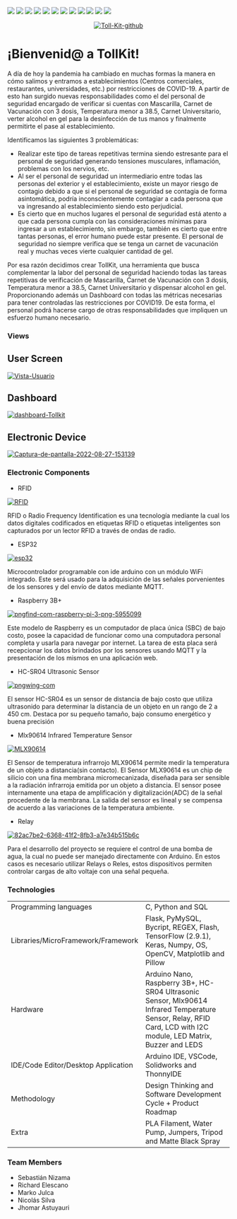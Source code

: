 ![](https://img.shields.io/badge/tensorflow-%3E%3D1.15.2-brightgreen) ![](https://img.shields.io/badge/keras-2.3.1-brightgreen) ![](https://img.shields.io/badge/imutils-0.5.3-brightgreen) ![](https://img.shields.io/badge/numpy-1.18.2-brightgreen) ![](https://img.shields.io/badge/opencv--python-4.2.0.*-brightgreen) ![](https://img.shields.io/badge/matplotlib-3.2.1-brightgreen) ![](https://img.shields.io/badge/scipy-1.4.1-brightgreen) ![](https://img.shields.io/badge/flask-2.0.2-orange) ![](https://img.shields.io/badge/flask--bcrypt-0.7.1-orange) ![](https://img.shields.io/badge/jinja2-3.0.3-orange) ![](https://img.shields.io/badge/pymysql-1.0.2-orange) ![](https://img.shields.io/badge/selenium-4.1.0-brightgreen) ![]() ![]() ![]() ![]() ![]() ![]() ![]() ![]() 

<center><a href='https://postimages.org/' target='_blank'><img src='https://i.postimg.cc/SsHgvXcM/Toll-Kit-github.png' border='0' alt='Toll-Kit-github'/></a></center>
<h1>¡Bienvenid@ a TollKit!</h1>
<p>A día de hoy la pandemia ha cambiado en muchas formas la manera en cómo salimos y entramos a establecimientos (Centros comerciales, restaurantes, universidades, etc.) por restricciones de COVID-19. A partir de esto han surgido nuevas responsabilidades como el del personal de seguridad encargado de verificar si cuentas con Mascarilla, Carnet de Vacunación con 3 dosis, Temperatura menor a 38.5, Carnet Universitario, verter alcohol en gel para la desinfección de tus manos y finalmente permitirte el pase al establecimiento.
<p>Identificamos las siguientes 3 problemáticas:</p>
<ul>
    <li>Realizar este tipo de tareas repetitivas termina siendo estresante para el personal de seguridad generando tensiones musculares, inflamación, problemas con los nervios, etc.</li>
    <li>Al ser el personal de seguridad un intermediario entre todas las personas del exterior y el establecimiento, existe un mayor riesgo de contagio debido a que si el personal de seguridad se contagia de forma asintomática, podría inconscientemente contagiar a cada persona que va ingresando al establecimiento siendo esto perjudicial.</li>
    <li>Es cierto que en muchos lugares el personal de seguridad está atento a que cada persona cumpla con las consideraciones mínimas para ingresar a un establecimiento, sin embargo, también es cierto que entre tantas personas, el error humano puede estar presente. El personal de seguridad no siempre verifica que se tenga un carnet de vacunación real y muchas veces vierte cualquier cantidad de gel.</li>
</ul>
Por esa razón decidimos crear TollKit, una herramienta que busca complementar la labor del personal de seguridad haciendo todas las tareas repetitivas de verificación de Mascarilla, Carnet de Vacunación con 3 dosis, Temperatura menor a 38.5, Carnet Universitario y dispensar alcohol en gel. Proporcionando además un Dashboard con todas las métricas necesarias para tener controladas las restricciones por COVID19. De esta forma, el personal podrá hacerse cargo de otras responsabilidades que impliquen un esfuerzo humano necesario.
</p>

<h3>Views</h3>
<h2>User Screen</h2>
<a href='https://postimg.cc/FYGwmHXn' target='_blank'><img src='https://i.postimg.cc/25fYQ1cm/Vista-Usuario.png' border='0' alt='Vista-Usuario'/></a>

<h2>Dashboard</h2>
<a href='https://postimg.cc/gLn2yTqG' target='_blank'><img src='https://i.postimg.cc/QCqKDLFK/dashboard-Tollkit.png' border='0' alt='dashboard-Tollkit'/></a>

<h2>Electronic Device</h2>
<a href='https://postimages.org/' target='_blank'><img src='https://i.postimg.cc/ZRpVrqQk/Captura-de-pantalla-2022-08-27-153139.png' border='0' alt='Captura-de-pantalla-2022-08-27-153139'/></a>

<h3>Electronic Components</h3>
<p>
<ul>
    <li>RFID</li>
</ul>
</p><a href='https://postimg.cc/D8qqJHrj' target='_blank'><img src='https://i.postimg.cc/D8qqJHrj/RFID.png' border='0' alt='RFID'/></a>
<p>
RFID o Radio Frequency Identification es una tecnología mediante la cual los datos digitales codificados en etiquetas RFID o etiquetas inteligentes son capturados por un lector RFID a través de ondas de radio.
</p>
<p>
<ul>
    <li>ESP32</li>
</ul>
</p><a href='https://postimg.cc/dDX7BYmQ' target='_blank'><img src='https://i.postimg.cc/dDX7BYmQ/esp32.png' border='0' alt='esp32'/></a>
<p>
Microcontrolador programable con ide arduino con un módulo WiFi integrado. Este será usado para la adquisición de las señales porvenientes de los sensores y del envío de datos mediante MQTT.
</p>
<p>
<ul>
    <li>Raspberry 3B+</li>
</ul>
</p><a href='https://postimg.cc/18jJf6tS' target='_blank'><img src='https://i.postimg.cc/18jJf6tS/pngfind-com-raspberry-pi-3-png-5955099.png' border='0' alt='pngfind-com-raspberry-pi-3-png-5955099'/></a>
<p>
Este modelo de Raspberry es un computador de placa única (SBC) de bajo costo, posee la capacidad de funcionar como una computadora personal completa y usarla para navegar por internet. La tarea de esta placa será recepcionar los datos brindados por los sensores usando MQTT y la presentación de los mismos en una aplicación web.
</p>
<p>
<ul>
    <li>HC-SR04 Ultrasonic Sensor</li>
</ul>
</p><a href='https://postimg.cc/V0LczT44' target='_blank'><img src='https://i.postimg.cc/V0LczT44/pngwing-com.png' border='0' alt='pngwing-com'/></a>
<p>
El sensor HC-SR04 es un sensor de distancia de bajo costo que utiliza ultrasonido para determinar la distancia de un objeto en un rango de 2 a 450 cm. Destaca por su pequeño tamaño, bajo consumo energético y buena precisión
</p>
<p>
<ul>
    <li>Mlx90614 Infrared Temperature Sensor</li>
</ul>
</p><a href='https://postimg.cc/hfD9qrnj' target='_blank'><img src='https://i.postimg.cc/hfD9qrnj/MLX90614.png' border='0' alt='MLX90614'/></a>
<p>
El Sensor de temperatura infrarrojo MLX90614 permite medir la temperatura de un objeto a distancia(sin contacto). El Sensor MLX90614 es un chip de silicio con una fina membrana micromecanizada, diseñada para ser sensible a la radiación infrarroja emitida por un objeto a distancia. El sensor posee internamente una etapa de amplificación y digitalización(ADC) de la señal procedente de la membrana. La salida del sensor es lineal y se compensa de acuerdo a las variaciones de la temperatura ambiente.
</p>
<p>
<ul>
    <li>Relay</li>
</ul>
</p><a href='https://postimg.cc/5XZg1CpR' target='_blank'><img src='https://i.postimg.cc/5XZg1CpR/82ac7be2-6368-41f2-8fb3-a7e34b515b6c.png' border='0' alt='82ac7be2-6368-41f2-8fb3-a7e34b515b6c'/></a>
<p>
Para el desarrollo del proyecto se requiere el control de una bomba de agua, la cual no puede ser manejado directamente con Arduino. En estos casos es necesario utilizar Relays o Reles, estos dispositivos permiten controlar cargas de alto voltaje con una señal pequeña.
</p>
        
<h3>Technologies</h3>

<table>
    <tbody>
        <tr>
            <td>Programming languages</td>
            <td>C, Python and SQL</td>
        </tr>
        <tr>
            <td>Libraries/MicroFramework/Framework</td>
            <td>Flask, PyMySQL, Bycript, REGEX, Flash, TensorFlow (2.9.1), Keras, Numpy, OS, OpenCV, Matplotlib and Pillow </td>
        </tr>
        <tr>
            <td>Hardware</td>
            <td>Arduino Nano, Raspberry 3B+, HC-SR04 Ultrasonic Sensor, Mlx90614 Infrared Temperature Sensor, Relay, RFID Card, LCD with I2C module, LED Matrix, Buzzer and LEDS</td>
        </tr>
        <tr>
            <td>IDE/Code Editor/Desktop Application</td>
            <td>Arduino IDE, VSCode, Solidworks and ThonnyIDE</td>
        </tr>
        <tr>
            <td>Methodology</td>
            <td>Design Thinking and Software Development Cycle + Product Roadmap</td>
        </tr>
        <tr>
            <td>Extra</td>
            <td>PLA Filament, Water Pump, Jumpers, Tripod and Matte Black Spray</td>
        </tr>
    </tbody>
<table>

<h3>Team Members</h3>
<ul>
    <li>Sebastián Nizama</li>
    <li>Richard Elescano</li>
    <li>Marko Julca</li>
    <li>Nicolás Silva</li>
    <li>Jhomar Astuyauri</li>
</ul>
